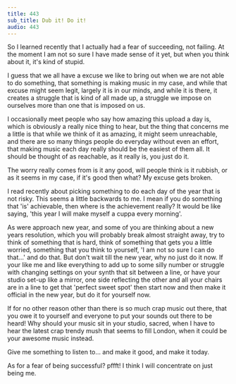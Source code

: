 ```yaml
---
title: 443
sub_title: Dub it! Do it!
audio: 443
---
```


So I learned recently that I actually had a fear of succeeding, not failing. At the moment I am not so sure I have made sense of it yet, but when you think about it, it's kind of stupid.

I guess that we all have a excuse we like to bring out when we are not able to do something, that something is making music in my case, and while that excuse might seem legit, largely it is in our minds, and while it is there, it creates a struggle that is kind of all made up, a struggle we impose on ourselves more than one that is imposed on us.

I occasionally meet people who say how amazing this upload a day is, which is obviously a really nice thing to hear, but the thing that concerns me a little is that while we think of it as amazing, it might seem unreachable, and there are so many things people do everyday without even an effort, that making music each day really should be the easiest of them all. It should be thought of as reachable, as it really is, you just do it.

The worry really comes from is it any good, will people think is it rubbish, or as it seems in my case, if it's good then what? My excuse gets broken.

I read recently about picking something to do each day of the year that is not risky. This seems a little backwards to me. I mean if you do something that 'is' achievable, then where is the achievement really? It would be like saying, 'this year I will make myself a cuppa every morning'.

As were approach new year, and some of you are thinking about a new years resolution, which you will probably break almost straight away, try to think of something that is hard, think of something that gets you a little worried, something that you think to yourself, 'I am not so sure I can do that…' and do that. But don't wait till the new year, why no just do it now. If your like me and like everything to add up to some silly number or struggle with changing settings on your synth that sit between a line, or have your studio set-up like a mirror, one side reflecting the other and all your chairs are in a line to get that 'perfect sweet spot' then start now and then make it official in the new year, but do it for yourself now.

If for no other reason other than there is so much crap music out there, that you owe it to yourself and everyone to put your sounds out there to be heard! Why should your music sit in your studio, sacred, when I have to hear the latest crap trendy mush that seems to fill London, when it could be your awesome music instead.

Give me something to listen to… and make it good, and make it today.

As for a fear of being successful? pffft! I think I will concentrate on just being me.